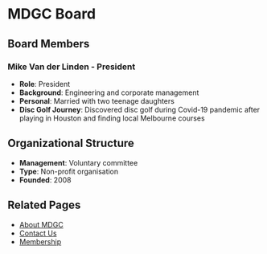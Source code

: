 # MDGC Board

## Board Members

### Mike Van der Linden - President
- **Role**: President
- **Background**: Engineering and corporate management
- **Personal**: Married with two teenage daughters
- **Disc Golf Journey**: Discovered disc golf during Covid-19 pandemic after playing in Houston and finding local Melbourne courses

## Organizational Structure
- **Management**: Voluntary committee
- **Type**: Non-profit organisation
- **Founded**: 2008

## Related Pages
- [About MDGC](../about/index.md)
- [Contact Us](../contact/index.md)
- [Membership](../membership/index.md)
